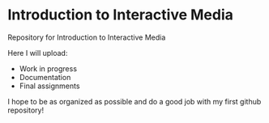 # Introduction to Interactive Media
Repository for Introduction to Interactive Media

Here I will upload:
- Work in progress
- Documentation
- Final assignments

I hope to be as organized as possible and do a good job with my first github repository!
